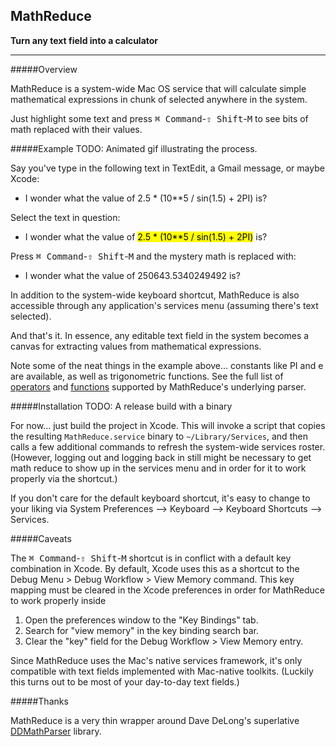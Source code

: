 MathReduce
----------
**Turn any text field into a calculator**

----

#####Overview

MathReduce is a system-wide Mac OS service that will calculate simple mathematical expressions in chunk of selected anywhere in the system.

Just highlight some text and press <kbd>⌘ Command</kbd>-<kbd>⇧ Shift</kbd>-<kbd>M</kbd> to see bits of math replaced with their values.


#####Example
TODO: Animated gif illustrating the process.

Say you've type in the following text in TextEdit, a Gmail message, or maybe Xcode:

* I wonder what the value of 2.5 * (10**5 / sin(1.5) + 2PI) is?

Select the text in question:

* I wonder what the value of <mark>2.5 * (10**5 / sin(1.5) + 2PI)</mark> is?

Press <kbd>⌘ Command</kbd>-<kbd>⇧ Shift</kbd>-<kbd>M</kbd> and the mystery math is replaced with:

* I wonder what the value of 250643.5340249492 is?
  

In addition to the system-wide keyboard shortcut, MathReduce is also accessible through any application's services menu (assuming there's text selected).

And that's it. In essence, any editable text field in the system becomes a canvas for extracting values from mathematical expressions.

Note some of the neat things in the example above… constants like PI and e are available, as well as trigonometric functions. See the full list of [operators](https://github.com/davedelong/DDMathParser/wiki/Operators) and [functions](https://github.com/davedelong/DDMathParser/wiki/Built-in-Functions) supported by MathReduce's underlying parser.

#####Installation
TODO: A release build with a binary

For now… just build the project in Xcode. This will invoke a script that copies the resulting `MathReduce.service` binary to `~/Library/Services`, and then calls a few additional commands to refresh the system-wide services roster. (However, logging out and logging back in still might be necessary to get math reduce to show up in the services menu and in order for it to work properly via the shortcut.)

If you don't care for the default keyboard shortcut, it's easy to change to your liking via System Preferences --> Keyboard --> Keyboard Shortcuts --> Services.


#####Caveats

The <kbd>⌘ Command</kbd>-<kbd>⇧ Shift</kbd>-<kbd>M</kbd> shortcut is in conflict with a default key combination in Xcode. By default, Xcode uses this as a shortcut to the Debug Menu > Debug Workflow > View Memory command. This key mapping must be cleared in the Xcode preferences in order for MathReduce to work properly inside 

1. Open the preferences window to the "Key Bindings" tab.
2. Search for "view memory" in the key binding search bar.
3. Clear the "key" field for the Debug Workflow > View Memory entry.

Since MathReduce uses the Mac's native services framework, it's only compatible with text fields implemented with Mac-native toolkits. (Luckily this turns out to be most of your day-to-day text fields.)


#####Thanks

MathReduce is a very thin wrapper around Dave DeLong's superlative [DDMathParser](https://github.com/davedelong/DDMathParser) library.